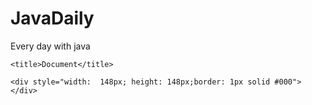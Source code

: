 # JavaDaily
Every day with java

<!DOCTYPE html>
<html lang="en">
<head>
    <meta charset="UTF-8">
   
    <title>Document</title>
</head>
<body>

    <div style="width:  148px; height: 148px;border: 1px solid #000"></div>
  <!-- create a new Square use css -->
 


    
</body>
</html>
